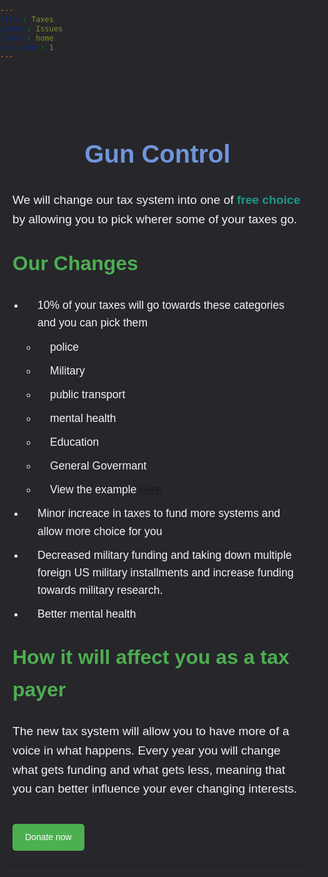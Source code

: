 ```yaml
---
title: Taxes
parent: Issues
layout: home
nav_order: 1
---
```

<html lang="en">
<head>
    <meta charset="UTF-8">
    <meta name="viewport" content="width=device-width, initial-scale=1.0">
    <title>Taxes policy</title>
    <style>
        body, html {
            margin: 0;
            padding: 0;
            font-family: Arial, sans-serif;
            background-color: #27262b;
            color: #f4f2f8;
            line-height: 1.6;
        }
        .content-container {
            max-width: 1000px;
            margin: 40px auto;
            padding: 20px;
            background-color: #27262b;
            border-radius: 10px;
            box-shadow: 0 2px 10px rgba(0, 0, 0, 0.1);
        }
        h1 {
            color: #7095DB;
            font-size: 2.5rem;
            text-align: center;
        }
        h2 {
            color: #4CAF50;
            font-size: 2rem;
            margin-top: 30px;
        }
        p {
            font-size: 1.2rem;
            margin-bottom: 20px;
        }
        ul, li {
            font-size: 1.1rem;
            margin-bottom: 10px;
            padding-left: 20px;
        }
        ul ul {
            margin-top: 10px;
            padding-left: 20px;
        }
        /* Styling for key terms */
        strong {
            color: #1D998D;
        }
        /* Buttons for action items */
        .action-button {
            display: inline-block;
            background-color: #4CAF50;
            color: white;
            padding: 10px 20px;
            text-decoration: none;
            border-radius: 5px;
            margin-top: 20px;
        }
        .action-button:hover {
            background-color: #45a049;
        }
    </style>
</head>
<body>
    <div class="content-container">
        <h1>Gun Control</h1>
        <p>We will change our tax system into one of <strong>free choice</strong> by allowing you to pick wherer some of your taxes go.</p>
        <h2>Our Changes</h2>
        <ul>
             <li>10% of your taxes will go towards these categories and you can pick them</li>
            <ul>
            <li>police</li>
            <li>Military</li>
            <li>public transport</li>
            <li>mental health</li>
            <li>Education</li>
            <li>General Govermant</li>
            <li>View the example <a href="https://docs.google.com/spreadsheets/d/10oxkAzvUcloLLZc83nalHt6Bl-7g-g0pl6pxX95FG4U/edit?usp=sharing">here</a></li>
             </ul>
        <li>Minor increace in taxes to fund more systems and allow more choice for you</li>
        <li>Decreased military funding and taking down multiple foreign US military installments and increase funding towards military research.</li>
        <li>Better mental health</li>
        </ul>
        <h2>How it will affect you as a tax payer</h2>
        <p>
            The new tax system will allow you to have more of a voice in what happens. Every year you will change what gets funding and what gets less, meaning that you can better influence your ever changing interests.
        </p>
        <!-- Call to action -->
        <a href="WEBSITE/errorv2.md" class="action-button">Donate now</a>
    </div>
</body>
</html>


